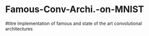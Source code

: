 # Famous-Conv-Archi.-on-MNIST

#titre Implementation of famous and state of the art convolutional architectures
